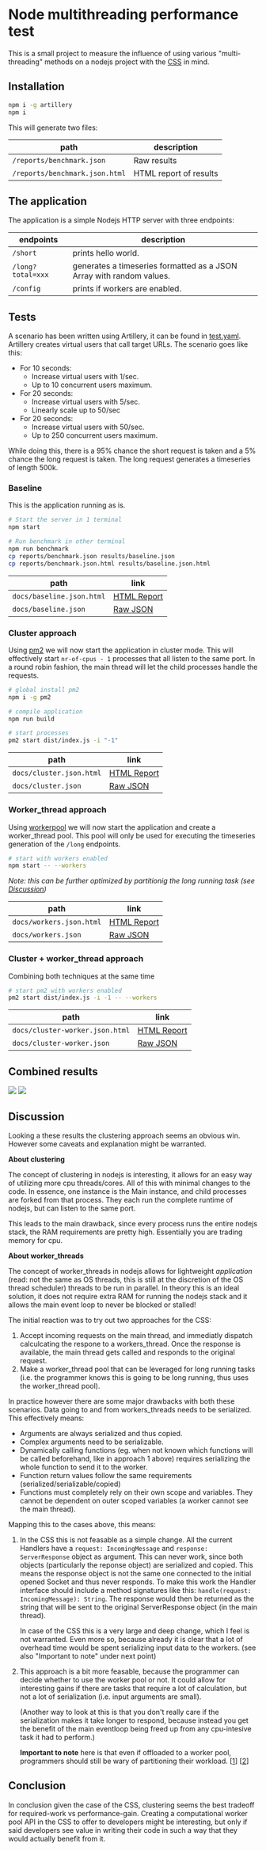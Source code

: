 # Node multithreading performance test

This is a small project to measure the influence of using various "multi-threading" methods on a nodejs project with the [CSS](https://github.com/CommunitySolidServer/CommunitySolidServer) in mind.
## Installation

```bash
npm i -g artillery
npm i
```

This will generate two files:

path | description
---  | -----
`/reports/benchmark.json`| Raw results
`/reports/benchmark.json.html`| HTML report of results

## The application

The application is a simple Nodejs HTTP server with three endpoints:

endpoints | description
----------| -----------
`/short` | prints hello world.
`/long?total=xxx` |  generates a timeseries formatted as a JSON Array with random values.
 `/config` |  prints if workers are enabled.

 ## Tests
 
 A scenario has been written using Artillery, it can be found in [test.yaml](test.yaml). Artillery creates virtual users that call target URLs. The scenario goes like this:

 * For 10 seconds:
    * Increase virtual users with 1/sec.
    * Up to 10 concurrent users maximum.
 * For 20 seconds:
    * Increase virtual users with 5/sec.
    * Linearly scale up to 50/sec
 * For 20 seconds:
    * Increase virtual users with 50/sec.
    * Up to 250 concurrent users maximum.

While doing this, there is a 95% chance the short request is taken and a 5% chance the long request is taken. The long request generates a timeseries of length 500k.

 ### Baseline

This is the application running as is.

```bash
# Start the server in 1 terminal
npm start

# Run benchmark in other terminal
npm run benchmark
cp reports/benchmark.json results/baseline.json
cp reports/benchmark.json.html results/baseline.json.html
```

path | link
-----|-----
`docs/baseline.json.html` | [HTML Report](https://falx.github.io/node-multi-perf/baseline.json.html)
`docs/baseline.json` | [Raw JSON](https://falx.github.io/node-multi-perf/baseline.json)

### Cluster approach

Using [pm2](https://pm2.keymetrics.io/) we will now start the application in cluster mode. This will effectively start `nr-of-cpus - 1` processes that all listen to the same port. In a round robin fashion, the main thread will let the child processes handle the requests. 

```bash
# global install pm2
npm i -g pm2 

# compile application
npm run build

# start processes
pm2 start dist/index.js -i "-1"
```

path | link
-----|-----
`docs/cluster.json.html` | [HTML Report](https://falx.github.io/node-multi-perf/cluster.json.html)
`docs/cluster.json` | [Raw JSON](https://falx.github.io/node-multi-perf/cluster.json)

### Worker_thread approach

Using [workerpool](https://www.npmjs.com/package/workerpool) we will now start the application and create a worker_thread pool. This pool will only be used for executing the timeseries generation of the `/long` endpoints.

```bash
# start with workers enabled
npm start -- --workers
```

_Note: this can be further optimized by partitionig the long running task (see [Discussion](#discussion))_

path | link
-----|-----
`docs/workers.json.html` | [HTML Report](https://falx.github.io/node-multi-perf/workers.json.html)
`docs/workers.json` | [Raw JSON](https://falx.github.io/node-multi-perf/workers.json)

### Cluster + worker_thread approach

Combining both techniques at the same time
```bash
# start pm2 with workers enabled
pm2 start dist/index.js -i -1 -- --workers
```

path | link
-----|-----
`docs/cluster-worker.json.html` | [HTML Report](https://falx.github.io/node-multi-perf/cluster-worker.json.html)
`docs/cluster-worker.json` | [Raw JSON](https://falx.github.io/node-multi-perf/cluster-worker.json)

## Combined results

![](results/http_response.png)
![](results/user_session.png)

## Discussion

Looking a these results the clustering approach seems an obvious win. However some caveats and explanation might be warranted.

**About clustering**

The concept of clustering in nodejs is interesting, it allows for an easy way of utilizing more cpu threads/cores. All of this with minimal changes to the code. In essence, one instance is the Main instance, and child processes are forked from that process. They each run the complete runtime of nodejs, but can listen to the same port.

This leads to the main drawback, since every process runs the entire nodejs stack, the RAM requirements are pretty high. Essentially you are trading memory for cpu. 

**About worker_threads**

The concept of worker_threads in nodejs allows for lightweight _application_ (read: not the same as OS threads, this is still at the discretion of the OS thread scheduler) threads to be run in parallel. In theory this is an ideal solution, it does not require extra RAM for running the nodejs stack and it allows the main event loop to never be blocked or stalled!

The initial reaction was to try out two approaches for the CSS:

   1. Accept incoming requests on the main thread, and immediatly dispatch calculcating the respone to a workers_thread. Once the response is available, the main thread gets called and responds to the original request.
   2. Make a worker_thread pool that can be leveraged for long running tasks (i.e. the programmer knows this is going to be long running, thus uses the worker_thread pool).

In practice however there are some major drawbacks with both these scenarios. Data going to and from workers_threads needs to be serialized. This effectively means:

   * Arguments are always serialized and thus copied.
   * Complex arguments need to be serializable.
   * Dynamically calling functions (eg. when not known which functions will be called beforehand, like in approach 1 above) requires serializing the whole function to send it to the worker.
   * Function return values follow the same requirements (serialized/serializable/copied)
   * Functions must completely rely on their own scope and variables. They cannot be dependent on outer scoped variables (a worker cannot see the main thread).

Mapping this to the cases above, this means:

   1. In the CSS this is not feasable as a simple change. All the current Handlers have a `request: IncomingMessage` and `response: ServerResponse` object as argument. This can never work, since both objects (particularly the reponse object) are serialized and copied. This means the response object is not the same one connected to the initial opened Socket and thus never responds. To make this work the Handler interface should include a method signatures like this: `handle(request: IncomingMessage): String`. The response would then be returned as the string that will be sent to the original ServerResponse object (in the main thread).

      In case of the CSS this is a very large and deep change, which I feel is not warranted. Even more so, because already it is clear that a lot of overhead time would be spent serializing input data to the workers. (see also "Important to note" under next point)

   2. This approach is a bit more feasable, because the programmer can decide whether to use the worker pool or not. It could allow for interesting gains if there are tasks that require a lot of calculation, but not a lot of serialization (i.e. input arguments are small).

      (Another way to look at this is that you don't really care if the serialization makes it take longer to respond, because instead you get the benefit of the main eventloop being freed up from any cpu-intesive task it had to perform.)

      **Important to note** here is that even if offloaded to a worker pool, programmers should still be wary of partitioning their workload. [[1](https://nodejs.org/en/docs/guides/dont-block-the-event-loop/#partitioning)] [[2](https://nodejs.org/en/docs/guides/dont-block-the-event-loop/#task-partitioning)]

## Conclusion

In conclusion given the case of the CSS, clustering seems the best tradeoff for required-work vs performance-gain. Creating a computational worker pool API in the CSS to offer to developers might be interesting, but only if said developers see value in writing their code in such a way that they would actually benefit from it.